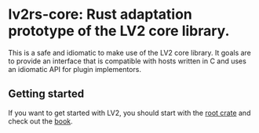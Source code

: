 # lv2rs-core: Rust adaptation prototype of the LV2 core library.

This is a safe and idiomatic to make use of the LV2 core library. It goals are to provide an interface that is compatible with hosts written in C and uses an idiomatic API for plugin implementors.

## Getting started

If you want to get started with LV2, you should start with the [root crate](https://crates.io/crates/lv2rs) and check out the
[book](https://janonard.github.io/lv2rs-book/).